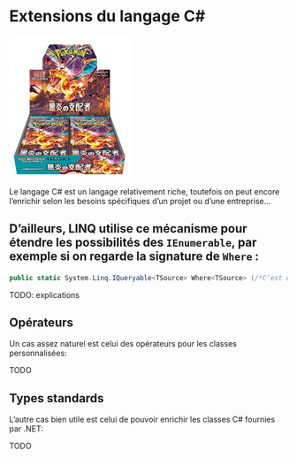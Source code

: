 # Extensions du langage C#
![Alt text](extension.png)

Le langage C# est un langage relativement riche, toutefois on peut encore l’enrichir selon les besoins spécifiques d’un projet ou d’une entreprise...

## D’ailleurs, LINQ utilise ce mécanisme pour étendre les possibilités des `IEnumerable`, par exemple si on regarde la signature de `Where` :

```csharp
public static System.Linq.IQueryable<TSource> Where<TSource> (/*C’est quoi ça ?*/ this /*?????*/ System.Linq.IQueryable<TSource> source, System.Linq.Expressions.Expression<Func<TSource,bool>> predicate);
```

TODO: explications

## Opérateurs
Un cas assez naturel est celui des opérateurs pour les classes personnalisées:

TODO

## Types standards
L’autre cas bien utile est celui de pouvoir enrichir les classes C# fournies par .NET:

TODO